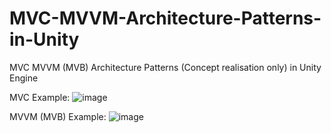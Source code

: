 # MVC-MVVM-Architecture-Patterns-in-Unity 
MVC MVVM (MVB) Architecture Patterns (Concept realisation only) in Unity Engine  

MVC Example: 
![image](https://user-images.githubusercontent.com/78969017/211202824-597f18f9-2ae1-4d9a-8d8e-20187714fd02.png)

MVVM (MVB) Example:
![image](https://user-images.githubusercontent.com/78969017/216782498-2b43b639-98f0-4086-a8ec-2bc3cf20b6ba.png)


